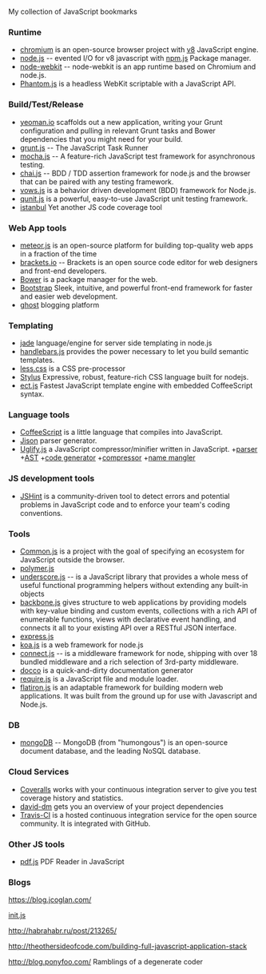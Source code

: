 My collection of JavaScript bookmarks

### Runtime
* [chromium](http://www.chromium.org/) is an open-source browser project with [v8](https://code.google.com/p/v8/)  JavaScript engine.
* [node.js](http://nodejs.org/) -- evented I/O for v8 javascript with [npm.js](https://www.npmjs.org/) Package manager.
* [node-webkit](https://github.com/rogerwang/node-webkit) -- node-webkit is an app runtime based on Chromium and node.js.
* [Phantom.js](http://phantomjs.org/) is a headless WebKit scriptable with a JavaScript API.

### Build/Test/Release
* [yeoman.io](http://yeoman.io/) scaffolds out a new application, writing your Grunt configuration and pulling in relevant Grunt tasks and Bower dependencies that you might need for your build.
* [grunt.js](http://gruntjs.com/) -- The JavaScript Task Runner
* [mocha.js](http://visionmedia.github.io/mocha/) -- A feature-rich JavaScript test framework for asynchronous testing.
* [chai.js](https://github.com/chaijs/chai) -- BDD / TDD assertion framework for node.js and the browser that can be paired with any testing framework.
* [vows.js](http://vowsjs.org/) is a behavior driven development (BDD) framework for Node.js.
* [qunit.js](http://qunitjs.com/) is a powerful, easy-to-use JavaScript unit testing framework.
* [istanbul](https://github.com/gotwarlost/istanbul) Yet another JS code coverage tool

### Web App tools
* [meteor.js](https://www.meteor.com/) is an open-source platform for building top-quality web apps in a fraction of the time
* [brackets.io](http://brackets.io/) -- Brackets is an open source code editor for web designers and front-end developers.
* [Bower](http://bower.io/) is a package manager for the web.
* [Bootstrap](https://github.com/twbs/bootstrap) Sleek, intuitive, and powerful front-end framework for faster and easier web development.
* [ghost](https://ghost.org/) blogging platform

### Templating
* [jade](http://jade-lang.com) language/engine for server side templating in node.js
* [handlebars.js](http://handlebarsjs.com/) provides the power necessary to let you build semantic templates.
* [less.css](http://lesscss.org/) is a CSS pre-processor
* [Stylus](http://learnboost.github.io/stylus/) Expressive, robust, feature-rich CSS language built for nodejs.
* [ect.js](https://github.com/baryshev/ect) Fastest JavaScript template engine with embedded CoffeeScript syntax.

### Language tools
* [CoffeeScript](http://coffeescript.org/) is a little language that compiles into JavaScript.
* [Jison](http://zaach.github.io/jison/) parser generator.
* [Uglify.js](http://lisperator.net/uglifyjs/) a JavaScript compressor/minifier written in JavaScript. +[parser](http://lisperator.net/uglifyjs/parser) +[AST](http://lisperator.net/uglifyjs/ast) +[code generator](http://lisperator.net/uglifyjs/codegen) +[compressor](http://lisperator.net/uglifyjs/compress) +[name mangler](http://lisperator.net/uglifyjs/mangle)

### JS development tools
* [JSHint](http://jshint.com/) is a community-driven tool to detect errors and potential problems in JavaScript code and to enforce your team's coding conventions.

### Tools
* [Common.js](http://www.commonjs.org/) is a project with the goal of specifying an ecosystem for JavaScript outside the browser.
* [polymer.js](http://www.polymer-project.org/)
* [underscore.js](http://underscorejs.org/) -- is a JavaScript library that provides a whole mess of useful functional programming helpers without extending any built-in objects
* [backbone.js](http://backbonejs.org/) gives structure to web applications by providing models with key-value binding and custom events, collections with a rich API of enumerable functions, views with declarative event handling, and connects it all to your existing API over a RESTful JSON interface.
* [express.js](http://expressjs.com/)
* [koa.js](http://koajs.com/) is a web framework for node.js
* [connect.js](http://www.senchalabs.org/connect/) -- is a middleware framework for node, shipping with over 18 bundled middleware and a rich selection of 3rd-party middleware.
* [docco](http://jashkenas.github.io/docco/) is a quick-and-dirty documentation generator
* [require.js](http://requirejs.org/) is a JavaScript file and module loader.
* [flatiron.js](http://flatironjs.org/) is an adaptable framework for building modern web applications. It was built from the ground up for use with Javascript and Node.js.

### DB
* [mongoDB](http://www.mongodb.org/) -- MongoDB (from "humongous") is an open-source document database, and the leading NoSQL database.

### Cloud Services
* [Coveralls](https://coveralls.io/) works with your continuous integration server to give you test coverage history and statistics.
* [david-dm](https://david-dm.org/) gets you an overview of your project dependencies
* [Travis-CI](https://travis-ci.org/) is a hosted continuous integration service for the open source community. It is integrated with GitHub.

### Other JS tools
* [pdf.js](http://mozilla.github.io/pdf.js/) PDF Reader in JavaScript

### Blogs

https://blog.jcoglan.com/

[init.js](http://www.toptal.com/javascript/guide-to-full-stack-javascript-initjs)

http://habrahabr.ru/post/213265/

http://theothersideofcode.com/building-full-javascript-application-stack

http://blog.ponyfoo.com/ Ramblings of a degenerate coder

